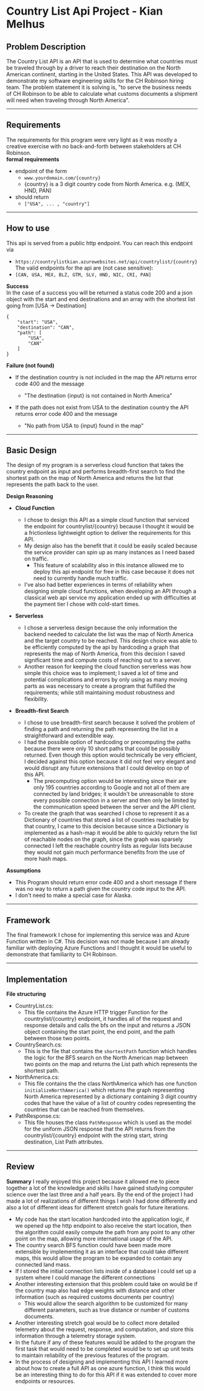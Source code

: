 # **Country List Api Project** - Kian Melhus

## Problem Description
The Country List API is an API that is used to determine what countries must be traveled through by a driver to reach their destination on the North American continent, starting in the United States. This API was developed to demonstrate my software engineering skills for the CH Robinson hiring team. The problem statement it is solving is, "to serve the business needs of CH Robinson to be able to calculate what customs documents a shipment will need when traveling through North America".

___
## Requirements
The requirements for this program were very light as it was mostly a creative exercise with no back-and-forth between stakeholders at CH Robinson.<br />
**formal requirements**
- endpoint of the form
  - ```www.yourdomain.com/{country}```
  - {country} is a 3 digit country code from North America. e.g. (MEX, HND, PAN)
- should return
  - ```["USA", ... , "country"]```

___
## How to use
This api is served from a public http endpoint.
You can reach this endpoint via
- ```https://countrylistkian.azurewebsites.net/api/countrylist/{country}```
The valid endpoints for the api are (not case sensitive):
- ```[CAN, USA, MEX, BLZ, GTM, SLV, HND, NIC, CRI, PAN]```

**Success**
<br />In the case of a success you will be returned a status code 200 and a json
object with the start and end destinations and an array with the shortest list
going from [USA -> Destination]<br />

```
{
    "start": "USA",
    "destination": "CAN",
    "path": [
        "USA",
        "CAN"
    ]
}
```
**Failure (not found)**
- If the destination country is not included in the map the API returns error code 400 and the message
  - "The destination {input} is not contained in North America"

- If the path does not exist from USA to the destination country the API returns error code 400 and the message
  - "No path from USA to {input} found in the map"

___
## Basic Design
The design of my program is a serverless cloud function that takes the country endpoint as input and performs breadth-first search to find the shortest path on the map of North America and returns the list that represents the path back to the user.

**Design Reasoning**

- **Cloud Function**
  - I chose to design this API as a simple cloud function that serviced the endpoint for countrylist/{country} because I thought it would be a frictionless lightweight option to deliver the requirements for this API.
  - My design also has the benefit that it could be easily scaled because the service provider can spin up as many instances as I need based on traffic.
    - This feature of scalability also in this instance allowed me to deploy this api endpoint for free in this case because it does not need to currently handle much traffic.
  - I've also had better experiences in terms of reliability when designing simple cloud functions, when developing an API through a classical web api service my application ended up with difficulties at the payment tier I chose with cold-start times.

- **Serverless**
  - I chose a serverless design because the only information the backend needed to calculate the list was the map of North America and the target country to be reached. This design choice was able to be efficiently computed by the api by hardcoding a graph that represents the map of North America, from this decision I saved significant time and compute costs of reaching out to a server.
  - Another reason for keeping the cloud function serverless was how simple this choice was to implement; I saved a lot of time and potential complications and errors by only using as many moving parts as was necessary to create a program that fulfilled the requirements; while still maintaining modust robustness and flexibility.

- **Breadth-first Search**
  - I chose to use breadth-first search because it solved the problem of finding a path and returning the path representing the list in a straightforward and extendible way.
  - I had the possible option of hardcoding or precomputing the paths because there were only 10 short paths that could be possibly returned. Even though this option would technically be very efficient, I decided against this option because it did not feel very elegant and would disrupt any future extensions that I could develop on top of this API. 
    - The precomputing option would be interesting since their are only 195 countries according to Google and not all of them are connected by land bridges; it wouldn't be unreasonable to store every possible connection in a server and then only be limited by the communication speed between the server and the API client.
  - To create the graph that was searched I chose to represent it as a Dictionary of countries that stored a list of countries reachable by that country, I came to this decision because since a Dictionary is implemented as a hash-map it would be able to quickly return the list of reachable nodes on the graph, since the graph was sparsely connected I left the reachable country lists as regular lists because they would not gain much performance benefits from the use of more hash maps.

**Assumptions**
  - This Program should return error code 400 and a short message if there was no way to return a path given the country code input to the API.
  - I don't need to make a special case for Alaska.

___
## Framework
The final framework I chose for implementing this service was and Azure Function written in C#. This decision was not made because I am already familiar with deploying Azure Functions and I thought it would be useful to demonstrate that familiarity to CH Robinson.
___
## Implementation
**File structuring**
- CountryList.cs:
  - This file contains the Azure HTTP trigger Function for the countrylist/{country} endpoint, it handles all of the request and response details and calls the bfs on the input and returns a JSON object containing the start point, the end point, and the path between those two points.
- CountrySearch.cs:
  - This is the file that contains the ```shortestPath``` function which handles the logic for the BFS search on the North American map between two points on the map and returns the List<string> path which represents the shortest path.
- NorthAmerica.cs:
  - This file contains the the class NorthAmerica which has one function ```initializeNorthAmerica()``` which returns the graph representing North America represented by a dictionary containing 3 digit country codes that have the value of a list of country codes representing the countries that can be reached from themselves.
- PathResponse.cs:
  - This file houses the class ```PathResponse``` which is used as the model for the uniform JSON response that the API returns from the countrylist/{country} endpoint with the string start, string destination, List<string> Path attributes.
___
## Review
**Summary**
I really enjoyed this project because it allowed me to piece together a lot of the knowledge and skills I have gained studying computer science over the last three and a half years. By the end of the project I had made a lot of realizations of different things I wish I had done differently and also a lot of different ideas for different stretch goals for future iterations.
- My code has the start location hardcoded into the application logic, if we opened up the http endpoint to also receive the start location, then the algorithm could easily compute the path from any point to any other point on the map, allowing more international usage of the API.
- The country search BFS function could have been made more extensible by implementing it as an interface that could take different maps, this would allow the program to be expanded to contain any connected land mass.
- If I stored the initial connection lists inside of a database I could set up a system where I could manage the different connections
- Another interesting extension that this problem could take on would be if the country map also had edge weights with distance and other information (such as required customs documents per country)
  - This would allow the search algorithm to be customized for many different parameters, such as true distance or number of customs documents.
- Another interesting stretch goal would be to collect more detailed telemetry about the request, response, and computation, and store this information through a telemetry storage system.
- In the future if any of these features would be added to the program the first task that would need to be completed would be to set up unit tests to maintain reliability of the previous features of the program.
- In the process of designing and implementing this API I learned more about how to create a full API as one azure function, I think this would be an interesting thing to do for this API if it was extended to cover more endpoints or resources.